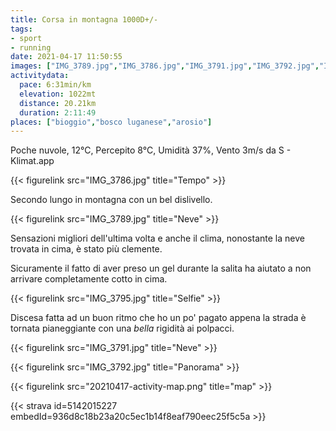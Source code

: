```yaml
---
title: Corsa in montagna 1000D+/-
tags:
- sport
- running
date: 2021-04-17 11:50:55
images: ["IMG_3789.jpg","IMG_3786.jpg","IMG_3791.jpg","IMG_3792.jpg","IMG_3795.jpg","20210417-activity-map.png"]
activitydata:
  pace: 6:31min/km
  elevation: 1022mt
  distance: 20.21km
  duration: 2:11:49
places: ["bioggio","bosco luganese","arosio"]
---
```


Poche nuvole, 12°C, Percepito 8°C, Umidità 37%, Vento 3m/s da S - Klimat.app

<!--more-->

{{< figurelink src="IMG_3786.jpg" title="Tempo" >}}

Secondo lungo in montagna con un bel dislivello.

{{< figurelink src="IMG_3789.jpg" title="Neve" >}}

Sensazioni migliori dell'ultima volta e anche il clima, nonostante la neve trovata in cima, è stato più clemente.

Sicuramente il fatto di aver preso un gel durante la salita ha aiutato a non arrivare completamente cotto in cima.

{{< figurelink src="IMG_3795.jpg" title="Selfie" >}}

Discesa fatta ad un buon ritmo che ho un po' pagato appena la strada è tornata pianeggiante con una _bella_ rigidità ai polpacci.

{{< figurelink src="IMG_3791.jpg" title="Neve" >}}

{{< figurelink src="IMG_3792.jpg" title="Panorama" >}}



{{< figurelink src="20210417-activity-map.png" title="map" >}}


{{< strava id=5142015227 embedId=936d8c18b23a20c5ec1b14f8eaf790eec25f5c5a >}}

